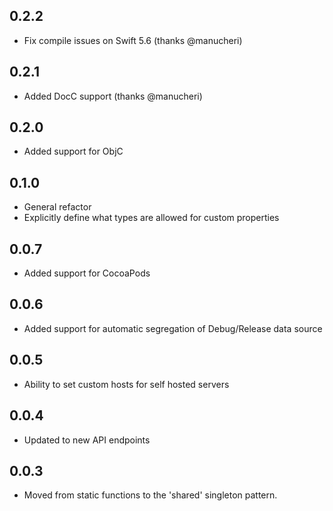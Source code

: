 ## 0.2.2

* Fix compile issues on Swift 5.6 (thanks @manucheri)

## 0.2.1

* Added DocC support (thanks @manucheri)

## 0.2.0

* Added support for ObjC

## 0.1.0

* General refactor
* Explicitly define what types are allowed for custom properties

## 0.0.7

* Added support for CocoaPods

## 0.0.6

* Added support for automatic segregation of Debug/Release data source

## 0.0.5

* Ability to set custom hosts for self hosted servers

## 0.0.4

* Updated to new API endpoints

## 0.0.3

* Moved from static functions to the 'shared' singleton pattern.